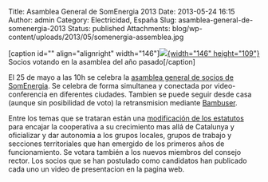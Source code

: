 Title: Asamblea General de SomEnergia 2013
Date: 2013-05-24 16:15
Author: admin
Category: Electricidad, España
Slug: asamblea-general-de-somenergia-2013
Status: published
Attachments: blog/wp-content/uploads/2013/05/somenergia-assemblea.jpg

\[caption id="" align="alignright" width="146"\][![]({static}blog/wp-content/uploads/2013/05/somenergia-assemblea.jpg){width="146" height="109"}]({static}blog/wp-content/uploads/2013/05/somenergia-assemblea.jpg) Socios votando en la asamblea del año pasado\[/caption\]

El 25 de mayo a las 10h se celebra la [asamblea general de socios de SomEnergia](http://www.somenergia.coop/assemblea-general-2013). Se celebra de forma simultanea y conectada por video-conferencia en diferentes ciudades. Tambien se puede seguir desde casa (aunque sin posibilidad de voto) la retransmision mediante [Bambuser](http://bambuser.com/channel/somenergia).

Entre los temas que se trataran están una [modificación de los estatutos]('https://www.somenergia.coop/images/7%20Estatuts%20modificacio%20CAT.pdf) para encajar la cooperativa a su crecimiento mas allá de Catalunya y oficializar y dar autonomia a los grupos locales, grupos de trabajo y secciones territoriales que han emergido de los primeros años de funcionamiento. Se votara también a los nuevos miembros del consejo rector. Los socios que se han postulado como candidatos han publicado cada uno un video de presentacion en la pagina web.
